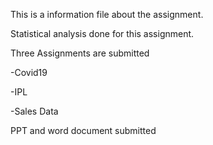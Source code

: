 This is a information file about the assignment.

Statistical analysis done for this assignment.

Three Assignments are submitted

-Covid19

-IPL

-Sales Data

PPT and word document submitted
